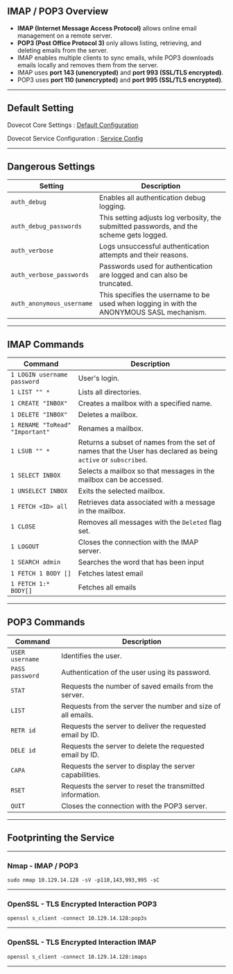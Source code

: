 ## IMAP / POP3 Overview

- **IMAP (Internet Message Access Protocol)** allows online email management on a remote server.
- **POP3 (Post Office Protocol 3)** only allows listing, retrieving, and deleting emails from the server.
- IMAP enables multiple clients to sync emails, while POP3 downloads emails locally and removes them from the server.
- IMAP uses **port 143 (unencrypted)** and **port 993 (SSL/TLS encrypted)**.
- POP3 uses **port 110 (unencrypted)** and **port 995 (SSL/TLS encrypted)**.

* * *

## Default Setting

Dovecot Core Settings : [Default Configuration](https://doc.dovecot.org/2.3/settings/core/)

Dovecot Service Configuration : [Service Config](https://doc.dovecot.org/2.3/configuration_manual/service_configuration/)

* * *

## Dangerous Settings

| Setting | Description |
| --- | --- |
| `auth_debug` | Enables all authentication debug logging. |
| `auth_debug_passwords` | This setting adjusts log verbosity, the submitted passwords, and the scheme gets logged. |
| `auth_verbose` | Logs unsuccessful authentication attempts and their reasons. |
| `auth_verbose_passwords` | Passwords used for authentication are logged and can also be truncated. |
| `auth_anonymous_username` | This specifies the username to be used when logging in with the ANONYMOUS SASL mechanism. |

* * *

## IMAP Commands

| **Command** | **Description** |
| --- | --- |
| `1 LOGIN username password` | User's login. |
| `1 LIST "" *` | Lists all directories. |
| `1 CREATE "INBOX"` | Creates a mailbox with a specified name. |
| `1 DELETE "INBOX"` | Deletes a mailbox. |
| `1 RENAME "ToRead" "Important"` | Renames a mailbox. |
| `1 LSUB "" *` | Returns a subset of names from the set of names that the User has declared as being `active` or `subscribed`. |
| `1 SELECT INBOX` | Selects a mailbox so that messages in the mailbox can be accessed. |
| `1 UNSELECT INBOX` | Exits the selected mailbox. |
| `1 FETCH <ID> all` | Retrieves data associated with a message in the mailbox. |
| `1 CLOSE` | Removes all messages with the `Deleted` flag set. |
| `1 LOGOUT` | Closes the connection with the IMAP server. |
| `1 SEARCH admin` | Searches the word that has been input |
| `1 FETCH 1 BODY []` | Fetches latest email |
| `1 FETCH 1:* BODY[]` | Fetches all emails |

* * *

## POP3 Commands

| **Command** | **Description** |
| --- | --- |
| `USER username` | Identifies the user. |
| `PASS password` | Authentication of the user using its password. |
| `STAT` | Requests the number of saved emails from the server. |
| `LIST` | Requests from the server the number and size of all emails. |
| `RETR id` | Requests the server to deliver the requested email by ID. |
| `DELE id` | Requests the server to delete the requested email by ID. |
| `CAPA` | Requests the server to display the server capabilities. |
| `RSET` | Requests the server to reset the transmitted information. |
| `QUIT` | Closes the connection with the POP3 server. |

* * *

## Footprinting the Service

* * *

### Nmap - IMAP / POP3

`sudo nmap 10.129.14.128 -sV -p110,143,993,995 -sC`

* * *

### OpenSSL - TLS Encrypted Interaction POP3

`openssl s_client -connect 10.129.14.128:pop3s`

* * *

### OpenSSL - TLS Encrypted Interaction IMAP

`openssl s_client -connect 10.129.14.128:imaps`

* * *

&nbsp;